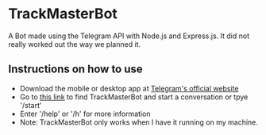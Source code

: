 # TrackMasterBot
A Bot made using the Telegram API with Node.js and Express.js. 
It did not really worked out the way we planned it.

## Instructions on how to use
- Download the mobile or desktop app at [Telegram's official website](https://telegram.org/)
- Go to [this link](http://t.me/TrackMasterBot) to find TrackMasterBot and start a conversation or tpye '/start'
- Enter '/help' or '/h' for more information
- Note: TrackMasterBot only works when I have it running on my machine.
